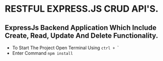 # RESTFUL EXPRESS.JS CRUD API'S.
## ExpressJs Backend Application Which Include Create, Read, Update And Delete Functionality.
- To Start The Project Open Terminal Using `ctrl + `\`
- Enter Command ```npm install```